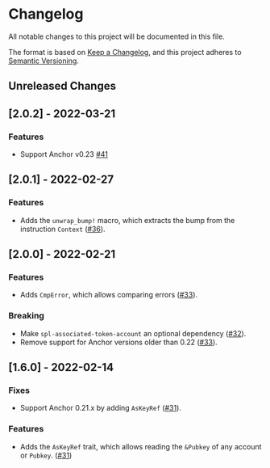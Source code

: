 # Changelog

All notable changes to this project will be documented in this file.

The format is based on [Keep a Changelog](https://keepachangelog.com/en/1.0.0/),
and this project adheres to [Semantic Versioning](https://semver.org/spec/v2.0.0.html).

## Unreleased Changes

## [2.0.2] - 2022-03-21

### Features

- Support Anchor v0.23 [#41](https://github.com/saber-hq/vipers/pull/41)

## [2.0.1] - 2022-02-27

### Features

- Adds the `unwrap_bump!` macro, which extracts the bump from the instruction `Context` ([#36](https://github.com/saber-hq/vipers/pull/36)).

## [2.0.0] - 2022-02-21

### Features

- Adds `CmpError`, which allows comparing errors ([#33](https://github.com/saber-hq/vipers/pull/33)).

### Breaking

- Make `spl-associated-token-account` an optional dependency ([#32](https://github.com/saber-hq/vipers/pull/32)).
- Remove support for Anchor versions older than 0.22 ([#33](https://github.com/saber-hq/vipers/pull/33)).

## [1.6.0] - 2022-02-14

### Fixes

- Support Anchor 0.21.x by adding `AsKeyRef` ([#31](https://github.com/saber-hq/vipers/pull/31)).

### Features

- Adds the `AsKeyRef` trait, which allows reading the `&Pubkey` of any account or `Pubkey`. ([#31](https://github.com/saber-hq/vipers/pull/31))

